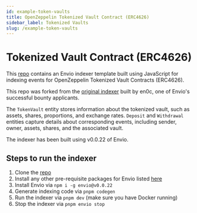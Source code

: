```yaml
---
id: example-token-vaults
title: OpenZeppelin Tokenized Vault Contract (ERC4626)
sidebar_label: Tokenized Vaults
slug: /example-token-vaults
---
```


# Tokenized Vault Contract (ERC4626)

This [repo](https://github.com/enviodev/erc4626-token-vault-indexer) contains an Envio indexer template built using JavaScript for indexing events for OpenZeppelin Tokenized Vault Contracts (ERC4626).

This repo was forked from the [original indexer](https://github.com/en0c-026/erc4626-indexer) built by en0c, one of Envio's successful bounty applicants.

The `TokenVault` entity stores information about the tokenized vault, such as assets, shares, proportions, and exchange rates. `Deposit` and `Withdrawal` entities capture details about corresponding events, including sender, owner, assets, shares, and the associated vault.

The indexer has been built using v0.0.22 of Envio.

## Steps to run the indexer

1. Clone the [repo](https://github.com/enviodev/erc4626-token-vault-indexer)
1. Install any other pre-requisite packages for Envio listed [here](https://docs.envio.dev/docs/installation#prerequisites)
1. Install Envio via `npm i -g envio@v0.0.22`
1. Generate indexing code via `pnpm codegen`
1. Run the indexer via `pnpm dev` (make sure you have Docker running)
1. Stop the indexer via `pnpm envio stop`
